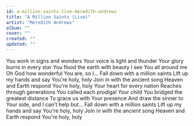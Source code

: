 ```yaml
---
id: a-million-saints-live-meredith-andrews
title: "A Million Saints (Live)"
artist: "Meredith Andrews"
album: ""
cover: ""
created: ""
updated: ""
---
```


You work in signs and wonders
Your voice is light and thunder
Your glory burns in every star
You flood the earth with beauty
I see You all around me
Oh God how wonderful You are, so I...
Fall down with a million saints
Lift up my hands and say
You're holy, holy
Join in with the ancient song
Heaven and Earth respond
You're holy, holy
Your heart for every nation
Reaches through generations
You called each prodigal Your child
You bridged the greatest distance
To grace us with Your presence
And draw the sinner to Your side, and I can't help but...
Fall down with a million saints
Lift up my hands and say
You're holy, holy
Join in with the ancient song
Heaven and Earth respond
You're holy, holy
